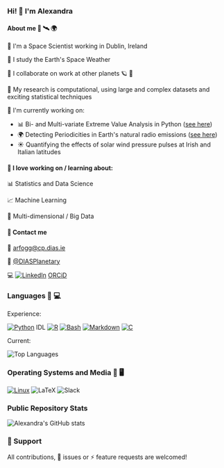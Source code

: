 ### Hi! :wave: I'm Alexandra

#### About me :satellite: :artificial_satellite:	:earth_africa:

:rocket: I'm a Space Scientist working in Dublin, Ireland

:rocket: I study the Earth's Space Weather

:rocket: I collaborate on work at other planets :ringed_planet: :handshake:

:rocket: My research is computational, using large and complex datasets and exciting statistical techniques

:rocket: I'm currently working on:

  + :bar_chart: Bi- and Multi-variate Extreme Value Analysis in Python ([see here](https://github.com/arfogg/bi_multi_variate_eva))
  + :earth_africa: Detecting Periodicities in Earth's natural radio emissions ([see here](https://github.com/arfogg/AKR_periodicities))
  + :sunny: Quantifying the effects of solar wind pressure pulses at Irish and Italian latitudes

#### :star_struck: I love working on / learning about:

:bar_chart: Statistics and Data Science

:chart_with_upwards_trend: Machine Learning

:file_folder: Multi-dimensional / Big Data


#### :speech_balloon: Contact me
:email: arfogg@cp.dias.ie

:office: [@DIASPlanetary](https://github.com/DIASPlanetary)

:computer: 
[![LinkedIn](https://img.shields.io/badge/Linkedin-%230077B5.svg?logo=linkedin&logoColor=white)](https://www.linkedin.com/in/dr-alexandra-ruth-fogg-3057a1234)
[ORCiD](https://orcid.org/0000-0002-1139-5920)



### Languages :snake: :computer:
Experience:

[![Python](https://img.shields.io/badge/Python-3776AB?logo=python&logoColor=fff)](#)
IDL
[![R](https://img.shields.io/badge/R-%23276DC3.svg?logo=r&logoColor=white)](#)
[![Bash](https://img.shields.io/badge/Bash-4EAA25?logo=gnubash&logoColor=fff)](#)
[![Markdown](https://img.shields.io/badge/Markdown-%23000000.svg?logo=markdown&logoColor=white)](#)
[![C](https://img.shields.io/badge/C-00599C?logo=c&logoColor=white)](#)

Current:

![Top Languages](https://github-readme-stats.vercel.app/api/top-langs/?username=arfogg&show_icons=true&layout=compact&theme=vue)

### Operating Systems and Media :penguin: :desktop_computer:
[![Linux](https://img.shields.io/badge/Linux-FCC624?logo=linux&logoColor=black)](#)
![LaTeX](https://img.shields.io/badge/latex-%23008080.svg?style=for-the-badge&logo=latex&logoColor=white)
![Slack](https://img.shields.io/badge/Slack-4A154B?style=for-the-badge&logo=slack&logoColor=white)

### Public Repository Stats
![Alexandra's GitHub stats](https://github-readme-stats.vercel.app/api?username=arfogg&show_icons=true&theme=vue&hide_title=true&rank_icon=github)

### :handshake: Support
All contributions, :ant: issues or :zap: feature requests are welcomed!
